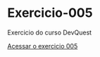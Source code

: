 # Exercicio-005
Exercicio do curso DevQuest

<a href="https://ericrdgs.github.io/Exercicio-005/">Acessar o exercicio 005</a>
